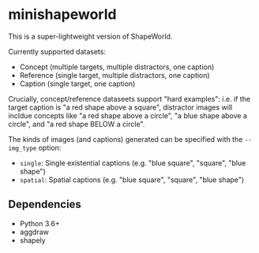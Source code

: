# minishapeworld

This is a super-lightweight version of ShapeWorld.

Currently supported datasets:

- Concept (multiple targets, multiple distractors, one caption)
- Reference (single target, multiple distractors, one caption)
- Caption (single target, one caption)

Crucially, concept/reference dataseets support "hard examples": i.e. if the
target caption is "a red shape above a square", distractor images will incldue
concepts like "a red shape above a circle", "a blue shape above a circle", and
"a red shape BELOW a circle".

The kinds of images (and captions) generated can be specified with the
`--img_type` option:

- `single`: Single existential captions (e.g. "blue square", "square", "blue
    shape")
- `spatial`: Spatial captions (e.g. "blue square", "square", "blue
    shape")

## Dependencies

- Python 3.6+
- aggdraw
- shapely
